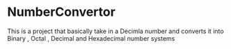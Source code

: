 # NumberConvertor

This is a project that basically take in a Decimla number and converts it into Binary , Octal , Decimal and Hexadecimal number systems  
